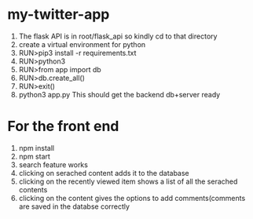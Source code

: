 # my-twitter-app
1. The flask API is in root/flask_api so kindly cd to that directory 
2. create a virtual environment for python
3. RUN>pip3 install -r requirements.txt
4. RUN>python3
5. RUN>from app import db
6. RUN>db.create_all()
7. RUN>exit()
8. python3 app.py
This should get the backend db+server ready

# For the front end
1. npm install 
2. npm start
3. search feature works
4. clicking on serached content adds it to the database
5. clicking on the recently viewed item shows a list of all the serached contents
6. clicking on the content gives the options to add comments(comments are saved in the databse correctly 
